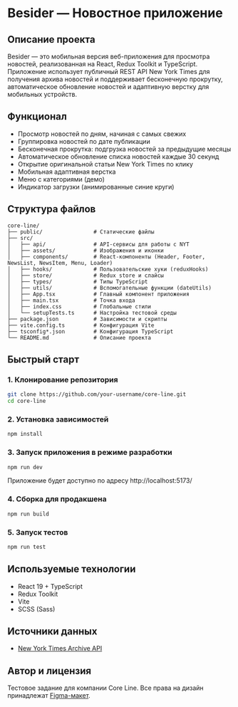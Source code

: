 # Besider — Новостное приложение

## Описание проекта
Besider — это мобильная версия веб-приложения для просмотра новостей, реализованная на React, Redux Toolkit и TypeScript. Приложение использует публичный REST API New York Times для получения архива новостей и поддерживает бесконечную прокрутку, автоматическое обновление новостей и адаптивную верстку для мобильных устройств.

## Функционал
- Просмотр новостей по дням, начиная с самых свежих
- Группировка новостей по дате публикации
- Бесконечная прокрутка: подгрузка новостей за предыдущие месяцы
- Автоматическое обновление списка новостей каждые 30 секунд
- Открытие оригинальной статьи New York Times по клику
- Мобильная адаптивная верстка
- Меню с категориями (демо)
- Индикатор загрузки (анимированные синие круги)

## Структура файлов
```
core-line/
├── public/                # Статические файлы
├── src/
│   ├── api/               # API-сервисы для работы с NYT
│   ├── assets/            # Изображения и иконки
│   ├── components/        # React-компоненты (Header, Footer, NewsList, NewsItem, Menu, Loader)
│   ├── hooks/             # Пользовательские хуки (reduxHooks)
│   ├── store/             # Redux store и слайсы
│   ├── types/             # Типы TypeScript
│   ├── utils/             # Вспомогательные функции (dateUtils)
│   ├── App.tsx            # Главный компонент приложения
│   ├── main.tsx           # Точка входа
│   ├── index.css          # Глобальные стили
│   └── setupTests.ts      # Настройка тестовой среды
├── package.json           # Зависимости и скрипты
├── vite.config.ts         # Конфигурация Vite
├── tsconfig*.json         # Конфигурация TypeScript
└── README.md              # Описание проекта
```

## Быстрый старт

### 1. Клонирование репозитория
```bash
git clone https://github.com/your-username/core-line.git
cd core-line
```

### 2. Установка зависимостей
```bash
npm install
```

### 3. Запуск приложения в режиме разработки
```bash
npm run dev
```

Приложение будет доступно по адресу http://localhost:5173/

### 4. Сборка для продакшена
```bash
npm run build
```

### 5. Запуск тестов
```bash
npm run test
```

## Используемые технологии
- React 19 + TypeScript
- Redux Toolkit
- Vite
- SCSS (Sass)

## Источники данных
- [New York Times Archive API](https://developer.nytimes.com/docs/archive-product/1/routes/%7Byear%7D/%7Bmonth%7D.json/get)

## Автор и лицензия
Тестовое задание для компании Core Line. Все права на дизайн принадлежат [Figma-макет](https://www.figma.com/file/sc2xxWzzgeeFgW7MgMjpYT/Besider---React-%D1%82%D0%B5%D1%81%D1%82%D0%BE%D0%B2%D0%BE%D0%B5?type=design&node-id=0-1&mode=design&t=U2Y6w3zdzS5bahWf-0).
